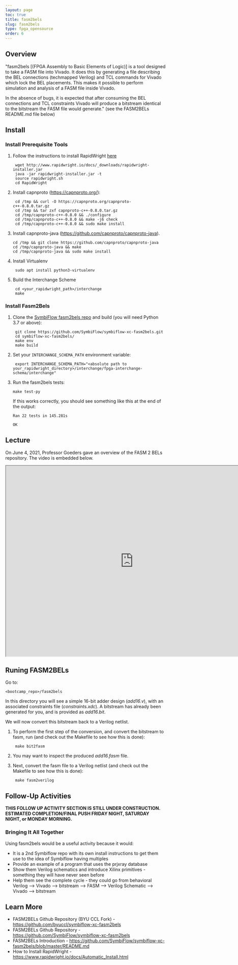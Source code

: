 ```yaml
---
layout: page
toc: true
title: fasm2bels
slug: fasm2bels
type: fpga_opensource
order: 6
---
```


## Overview

"fasm2bels [(FPGA Assembly to Basic Elements of Logic)] is a tool designed to take a FASM file into Vivado. It does this by generating a file describing the BEL connections (techmapped Verilog) and TCL commands for Vivado which lock the BEL placements. This makes it possible to perform simulation and analysis of a FASM file inside Vivado.

In the absence of bugs, it is expected that after consuming the BEL connections and TCL constraints Vivado will produce a bitstream identical to the bitstream the FASM file would generate." (see the FASM2BELs README.md file below)

## Install

### Install Prerequisite Tools
1. Follow the instructions to install RapidWright [here](https://github.com/Xilinx/RapidWright)

        wget http://www.rapidwright.io/docs/_downloads/rapidwright-installer.jar
        java -jar rapidwright-installer.jar -t
        source rapidwright.sh
        cd RapidWright

1. Install capnproto (<https://capnproto.org/>):

        cd /tmp && curl -O https://capnproto.org/capnproto-c++-0.8.0.tar.gz
        cd /tmp && tar zxf capnproto-c++-0.8.0.tar.gz
        cd /tmp/capnproto-c++-0.8.0 && ./configure
        cd /tmp/capnproto-c++-0.8.0 && make -j6 check
        cd /tmp/capnproto-c++-0.8.0 && sudo make install

1.  Install capnproto-java (<https://github.com/capnproto/capnproto-java>).

        cd /tmp && git clone https://github.com/capnproto/capnproto-java
        cd /tmp/capnproto-java && make
        cd /tmp/capnproto-java && sudo make install

1. Install Virtualenv

        sudo apt install python3-virtualenv

1. Build the Interchange Scheme

        cd <your_rapidwright_path>/interchange
        make

### Install Fasm2Bels

1. Clone the [SymbiFlow fasm2bels repo](https://github.com/SymbiFlow/symbiflow-xc-fasm2bels.git) and build (you will need Python 3.7 or above):

        git clone https://github.com/SymbiFlow/symbiflow-xc-fasm2bels.git
        cd symbiflow-xc-fasm2bels/
        make env
        make build

1. Set your `INTERCHANGE_SCHEMA_PATH` environment variable:
    
        export INTERCHANGE_SCHEMA_PATH="<absolute path to your_rapidwright_directory>/interchange/fpga-interchange-schema/interchange"

 1. Run the fasm2bels tests:
 
        make test-py

    If this works correctly, you should see something like this at the end of the output:

        Ran 22 tests in 145.281s

        OK
    

## Lecture

On June 4, 2021, Professor Goeders gave an overview of the FASM 2 BELs repository. The video is embedded below. 

<iframe width="800" height="600" allow="fullscreen" 
src="https://www.youtube.com/embed/58wXkBlyu-Q"> 
</iframe>



## Runing FASM2BELs

Go to:

    <bootcamp_repo>/fasm2bels

In this directory you will see a simple 16-bit adder design (*add16.v*), with an associated constraints file (*constraints.xdc*).  A bitstream has already been generated for you, and is provided as *add16.bit*.

We will now convert this bitstream back to a Verilog netlist.

1. To perform the first step of the conversion, and convert the bitstream to fasm, run (and check out the Makefile to see how this is done):

        make bit2fasm

2. You may want to inspect the produced *add16.fasm* file.

3. Next, convert the fasm file to a Verilog netlist (and check out the Makefile to see how this is done):

        make fasm2verilog


## Follow-Up Activities

**THIS FOLLOW UP ACTIVITY SECTION IS STILL UNDER CONSTRUCTION. ESTIMATED COMPLETION/FINAL PUSH FRIDAY NIGHT, SATURDAY NIGHT, or MONDAY MORNING.**



### Bringing It All Together




Using fasm2bels would be a useful activity because it would:

* It is a 2nd Symbiflow repo with its own install instructions to get them use to the idea of Symbiflow having multiples
* Provide an example of a program that uses the prjxray database
* Show them Verilog schematics and introduce Xilinx primitives - something they will have never seen before
* Help them see the complete cycle - they could go from behavioral Verilog --> Vivado --> bitstream --> FASM --> Verilog Schematic --> Vivado --> bitstream

## Learn More

* FASM2BELs Github Repository (BYU CCL Fork) - <https://github.com/byuccl/symbiflow-xc-fasm2bels>
* FASM2BELs Github Repository - <https://github.com/SymbiFlow/symbiflow-xc-fasm2bels>
* FASM2BELs Introduction - <https://github.com/SymbiFlow/symbiflow-xc-fasm2bels/blob/master/README.md>
* How to Install RapidWright - <https://www.rapidwright.io/docs/Automatic_Install.html>

